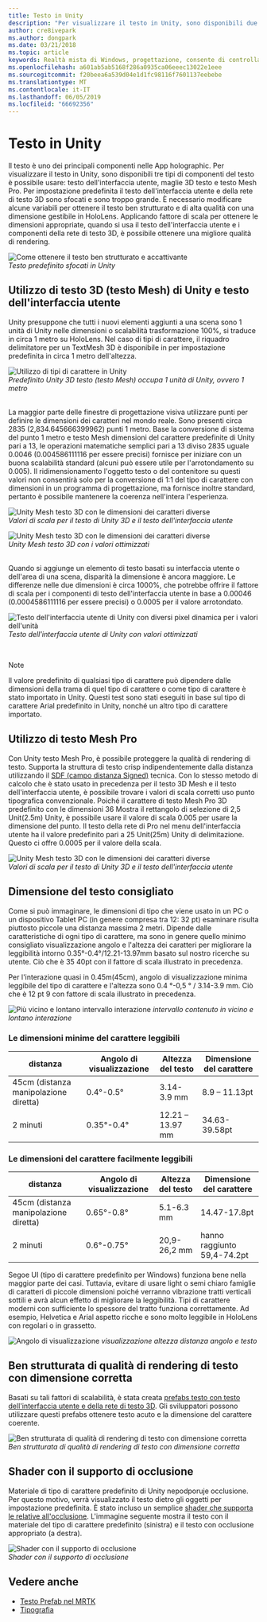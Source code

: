 ```yaml
---
title: Testo in Unity
description: "Per visualizzare il testo in Unity, sono disponibili due tipi di componenti del testo è possibile usare: testo dell'interfaccia utente e della rete di testo 3D."
author: cre8ivepark
ms.author: dongpark
ms.date: 03/21/2018
ms.topic: article
keywords: Realtà mista di Windows, progettazione, consente di controllare, tipo di carattere, tipografia, dell'interfaccia utente, esperienza utente
ms.openlocfilehash: a601ab5ab5168f286a0935ca06eeec13022e1eee
ms.sourcegitcommit: f20beea6a539d04e1d1fc98116f7601137eebebe
ms.translationtype: MT
ms.contentlocale: it-IT
ms.lasthandoff: 06/05/2019
ms.locfileid: "66692356"
---
```

# <a name="text-in-unity"></a>Testo in Unity

Il testo è uno dei principali componenti nelle App holographic. Per visualizzare il testo in Unity, sono disponibili tre tipi di componenti del testo è possibile usare: testo dell'interfaccia utente, maglie 3D testo e testo Mesh Pro. Per impostazione predefinita il testo dell'interfaccia utente e della rete di testo 3D sono sfocati e sono troppo grande. È necessario modificare alcune variabili per ottenere il testo ben strutturato e di alta qualità con una dimensione gestibile in HoloLens. Applicando fattore di scala per ottenere le dimensioni appropriate, quando si usa il testo dell'interfaccia utente e i componenti della rete di testo 3D, è possibile ottenere una migliore qualità di rendering.

![Come ottenere il testo ben strutturato e accattivante](images/hug-text-02-640px.png)<br>
*Testo predefinito sfocati in Unity*

## <a name="working-with-unitys-3d-texttext-mesh-and-ui-text"></a>Utilizzo di testo 3D (testo Mesh) di Unity e testo dell'interfaccia utente

Unity presuppone che tutti i nuovi elementi aggiunti a una scena sono 1 unità di Unity nelle dimensioni o scalabilità trasformazione 100%, si traduce in circa 1 metro su HoloLens. Nel caso di tipi di carattere, il riquadro delimitatore per un TextMesh 3D è disponibile in per impostazione predefinita in circa 1 metro dell'altezza.

![Utilizzo di tipi di carattere in Unity](images/640px-hug-text-03.png)<br>
*Predefinito Unity 3D testo (testo Mesh) occupa 1 unità di Unity, ovvero 1 metro*

<br>
La maggior parte delle finestre di progettazione visiva utilizzare punti per definire le dimensioni dei caratteri nel mondo reale. Sono presenti circa 2835 (2,834.645666399962) punti 1 metro. Base la conversione di sistema del punto 1 metro e testo Mesh dimensioni del carattere predefinite di Unity pari a 13, le operazioni matematiche semplici pari a 13 diviso 2835 uguale 0.0046 (0.004586111116 per essere precisi) fornisce per iniziare con un buona scalabilità standard (alcuni può essere utile per l'arrotondamento su 0.005). Il ridimensionamento l'oggetto testo o del contenitore su questi valori non consentirà solo per la conversione di 1:1 del tipo di carattere con dimensioni in un programma di progettazione, ma fornisce inoltre standard, pertanto è possibile mantenere la coerenza nell'intera l'esperienza.

![Unity Mesh testo 3D con le dimensioni dei caratteri diverse](images/Text_In_Unity_Measurements1.png)<br>
*Valori di scala per il testo di Unity 3D e il testo dell'interfaccia utente*

![Unity Mesh testo 3D con le dimensioni dei caratteri diverse](images/hug-text-05-1000px.png)<br>
*Unity Mesh testo 3D con i valori ottimizzati*

<br>
Quando si aggiunge un elemento di testo basati su interfaccia utente o dell'area di una scena, disparità la dimensione è ancora maggiore. Le differenze nelle due dimensioni è circa 1000%, che potrebbe offrire il fattore di scala per i componenti di testo dell'interfaccia utente in base a 0.00046 (0.0004586111116 per essere precisi) o 0.0005 per il valore arrotondato.

![Testo dell'interfaccia utente di Unity con diversi pixel dinamica per i valori dell'unità](images/hug-text-04-1000px.png)<br>
*Testo dell'interfaccia utente di Unity con valori ottimizzati*

<br>

>[!NOTE]
>Il valore predefinito di qualsiasi tipo di carattere può dipendere dalle dimensioni della trama di quel tipo di carattere o come tipo di carattere è stato importato in Unity. Questi test sono stati eseguiti in base sul tipo di carattere Arial predefinito in Unity, nonché un altro tipo di carattere importato.

## <a name="working-with-text-mesh-pro"></a>Utilizzo di testo Mesh Pro

Con Unity testo Mesh Pro, è possibile proteggere la qualità di rendering di testo. Supporta la struttura di testo crisp indipendentemente dalla distanza utilizzando il [SDF (campo distanza Signed)](https://steamcdn-a.akamaihd.net/apps/valve/2007/SIGGRAPH2007_AlphaTestedMagnification.pdf) tecnica. Con lo stesso metodo di calcolo che è stato usato in precedenza per il testo 3D Mesh e il testo dell'interfaccia utente, è possibile trovare i valori di scala corretti uso punto tipografica convenzionale. Poiché il carattere di testo Mesh Pro 3D predefinito con le dimensioni 36 Mostra il rettangolo di selezione di 2,5 Unit(2.5m) Unity, è possibile usare il valore di scala 0.005 per usare la dimensione del punto. Il testo della rete di Pro nel menu dell'interfaccia utente ha il valore predefinito pari a 25 Unit(25m) Unity di delimitazione. Questo ci offre 0.0005 per il valore della scala.

![Unity Mesh testo 3D con le dimensioni dei caratteri diverse](images/Text_In_Unity_Measurements2.png)<br>
*Valori di scala per il testo di Unity 3D e il testo dell'interfaccia utente*

## <a name="recommended-text-size"></a>Dimensione del testo consigliato
Come si può immaginare, le dimensioni di tipo che viene usato in un PC o un dispositivo Tablet PC (in genere compresa tra 12: 32 pt) esaminare risulta piuttosto piccole una distanza massima 2 metri. Dipende dalle caratteristiche di ogni tipo di carattere, ma sono in genere quello minimo consigliato visualizzazione angolo e l'altezza dei caratteri per migliorare la leggibilità intorno 0.35°-0.4°/12.21-13.97mm basato sul nostro ricerche su utente. Ciò che è 35 40pt con il fattore di scala illustrato in precedenza. 

Per l'interazione quasi in 0.45m(45cm), angolo di visualizzazione minima leggibile del tipo di carattere e l'altezza sono 0.4 °-0,5 ° / 3.14-3.9 mm. Ciò che è 12 pt 9 con fattore di scala illustrato in precedenza.

![Più vicino e lontano intervallo interazione](images/typography-distance-1000px.jpg)
*intervallo contenuto in vicino e lontano interazione*

### <a name="the-minimum-legible-font-size"></a>Le dimensioni minime del carattere leggibili
| distanza | Angolo di visualizzazione | Altezza del testo | Dimensione del carattere |
|---------|---------|---------|---------|
| 45cm (distanza manipolazione diretta) | 0.4°-0.5° | 3.14-3.9 mm | 8.9 – 11.13pt |
| 2 minuti | 0.35°-0.4° | 12.21 – 13.97 mm | 34.63-39.58pt |


### <a name="the-comfortably-legible-font-size"></a>Le dimensioni del carattere facilmente leggibili
| distanza | Angolo di visualizzazione | Altezza del testo | Dimensione del carattere |
|---------|---------|---------|---------|
| 45cm (distanza manipolazione diretta) | 0.65°-0.8° | 5.1-6.3 mm | 14.47-17.8pt |
| 2 minuti | 0.6°-0.75° | 20,9-26,2 mm | hanno raggiunto 59,4-74.2pt |

Segoe UI (tipo di carattere predefinito per Windows) funziona bene nella maggior parte dei casi. Tuttavia, evitare di usare light o semi chiaro famiglie di caratteri di piccole dimensioni poiché verranno vibrazione tratti verticali sottili e avrà alcun effetto di migliorare la leggibilità. Tipi di carattere moderni con sufficiente lo spessore del tratto funziona correttamente. Ad esempio, Helvetica e Arial aspetto ricche e sono molto leggibile in HoloLens con regolari o in grassetto.


![Angolo di visualizzazione](images/Text_In_Unity_ViewingAngle.jpg)
*visualizzazione altezza distanza angolo e testo*

## <a name="sharp-text-rendering-quality-with-proper-dimension"></a>Ben strutturata di qualità di rendering di testo con dimensione corretta

Basati su tali fattori di scalabilità, è stata creata [prefabs testo con testo dell'interfaccia utente e della rete di testo 3D](https://github.com/Microsoft/MixedRealityToolkit-Unity/tree/mrtk_release/Assets/MixedRealityToolkit.SDK/StandardAssets/Prefabs/Text). Gli sviluppatori possono utilizzare questi prefabs ottenere testo acuto e la dimensione del carattere coerente.

![Ben strutturata di qualità di rendering di testo con dimensione corretta](images/hug-text-06-1000px.png)<br>
*Ben strutturata di qualità di rendering di testo con dimensione corretta*

## <a name="shader-with-occlusion-support"></a>Shader con il supporto di occlusione

Materiale di tipo di carattere predefinito di Unity nepodporuje occlusione. Per questo motivo, verrà visualizzato il testo dietro gli oggetti per impostazione predefinita. È stato incluso un semplice [shader che supporta le relative all'occlusione](https://github.com/microsoft/MixedRealityToolkit-Unity/blob/mrtk_release/Assets/MixedRealityToolkit/StandardAssets/Shaders/Text3DShader.shader). L'immagine seguente mostra il testo con il materiale del tipo di carattere predefinito (sinistra) e il testo con occlusione appropriato (a destra).

![Shader con il supporto di occlusione](images/hug-text-07-1000px.png)<br>
*Shader con il supporto di occlusione*


## <a name="see-also"></a>Vedere anche
* [Testo Prefab nel MRTK](https://github.com/Microsoft/MixedRealityToolkit-Unity/tree/mrtk_release/Assets/MixedRealityToolkit.SDK/StandardAssets/Prefabs/Text)
* [Tipografia](typography.md)

 
